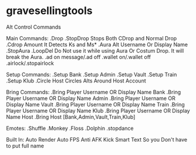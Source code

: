 # gravesellingtools

Alt Control Commands

Main Commands:
.Drop
.StopDrop Stops Both CDrop and Normal Drop
.Cdrop Amount It Detects Ks and Ms*
.Aura Alt Username Or Display Name
.StopAura
.LoopDel Do Not use it while using Aura Or Costum Drop. It will break the Aura.
.ad on message/.ad off
.wallet on/.wallet off
.airlock/.stopairlock

Setup Commands:
.Setup Bank
.Setup Admin
.Setup Vault
.Setup Train
.Setup Klub
.Circle Host Circles Alts Around Host Account

Bring Commands:
.Bring Player Username OR Display Name Bank
.Bring Player Username OR Display Name Admin
.Bring Player Username OR Display Name Vault
.Bring Player Username OR Display Name Train
.Bring Player Username OR Display Name Klub
.Bring Player Username OR Display Name Host
.Bring Host [Bank,Admin,Vault,Train,Klub]

Emotes:
.Shuffle
.Monkey
.Floss
.Dolphin
.stopdance

Built In:
Auto Render
Auto FPS
Anti AFK Kick
Smart Text So you Don't have to put full name
